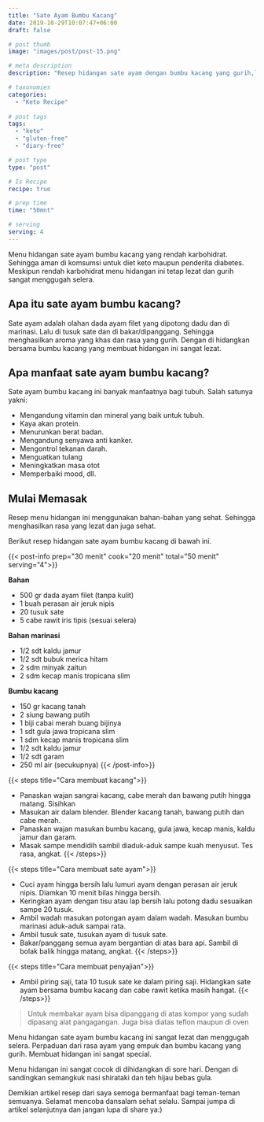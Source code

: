 ```yaml
---
title: "Sate Ayam Bumbu Kacang"
date: 2019-10-29T10:07:47+06:00
draft: false

# post thumb
image: "images/post/post-15.png"

# meta description
description: "Resep hidangan sate ayam dengan bumbu kacang yang gurih,lezat,sehat dan bergizi dan ramah untuk diet keto."

# taxonomies
categories:
  - "Keto Recipe"
  
# post tags
tags:
  - "keto"
  - "gluten-free"
  - "diary-free"

# post type
type: "post"

# Is Recipe
recipe: true

# prep time
time: "50mnt"

# serving
serving: 4
---
```


Menu hidangan sate ayam bumbu kacang yang rendah karbohidrat. Sehingga aman di komsumsi untuk diet keto maupun penderita diabetes. Meskipun rendah karbohidrat menu hidangan ini tetap lezat dan gurih sangat menggugah selera.

## Apa itu sate ayam bumbu kacang?

Sate ayam adalah olahan dada ayam filet yang dipotong dadu dan di marinasi. Lalu di tusuk sate dan di bakar/dipanggang. Sehingga menghasilkan aroma yang khas dan rasa yang gurih. Dengan di hidangkan bersama bumbu kacang yang membuat hidangan ini sangat lezat.

## Apa manfaat sate ayam bumbu kacang?

Sate ayam bumbu kacang ini banyak manfaatnya bagi tubuh. Salah satunya yakni:
- Mengandung vitamin dan mineral yang baik untuk tubuh.
- Kaya akan protein.
- Menurunkan berat badan.
- Mengandung senyawa anti kanker.
- Mengontrol tekanan darah.
- Menguatkan tulang
- Meningkatkan masa otot
- Memperbaiki mood, dll.

## Mulai Memasak

Resep menu hidangan ini menggunakan bahan-bahan yang sehat. Sehingga menghasilkan rasa yang lezat dan juga sehat. 

Berikut resep hidangan sate ayam bumbu kacang di bawah ini.

{{< post-info prep="30 menit" cook="20 menit" total="50 menit" serving="4">}}

__Bahan__

- 500 gr dada ayam filet (tanpa kulit)
- 1 buah perasan air jeruk nipis
- 20 tusuk sate
- 5 cabe rawit iris tipis (sesuai selera)

__Bahan marinasi__

- 1/2 sdt kaldu jamur
- 1/2 sdt bubuk merica hitam
- 2 sdm minyak zaitun
- 2 sdm kecap manis tropicana slim

__Bumbu kacang__

- 150 gr kacang tanah
- 2 siung bawang putih
- 1 biji cabai merah buang bijinya
- 1 sdt gula jawa tropicana slim
- 1 sdm kecap manis tropicana slim
- 1/2 sdt kaldu jamur
- 1/2 sdt garam
- 250 ml air (secukupnya)
{{< /post-info>}}

{{< steps title="Cara membuat kacang">}}
- Panaskan wajan sangrai kacang, cabe merah dan bawang putih hingga matang. Sisihkan
- Masukan air dalam blender. Blender kacang tanah, bawang putih dan cabe merah.
- Panaskan wajan masukan bumbu kacang, gula jawa, kecap manis, kaldu jamur dan garam.
- Masak sampe mendidih sambil diaduk-aduk sampe kuah menyusut. Tes rasa, angkat.
{{< /steps>}}

{{< steps title="Cara membuat sate ayam">}}
- Cuci ayam hingga bersih lalu lumuri ayam dengan perasan air jeruk nipis. Diamkan 10 menit bilas hingga bersih.
- Keringkan ayam dengan tisu atau lap bersih lalu potong dadu sesuaikan sampe 20 tusuk.
- Ambil wadah masukan potongan ayam dalam wadah. Masukan bumbu marinasi aduk-aduk sampai rata.
- Ambil tusuk sate, tusukan ayam di tusuk sate. 
- Bakar/panggang semua ayam bergantian di atas bara api. Sambil di bolak balik hingga matang, angkat.
{{< /steps>}}

{{< steps title="Cara membuat penyajian">}}
- Ambil piring saji,  tata 10 tusuk sate ke dalam piring saji. Hidangkan sate ayam bersama bumbu kacang dan cabe rawit ketika masih hangat.
{{< /steps>}}

>Untuk membakar ayam bisa dipanggang di atas kompor yang sudah dipasang alat pangagangan. Juga bisa diatas teflon maupun di oven

Menu hidangan sate ayam bumbu kacang ini sangat lezat dan menggugah selera. Perpaduan dari rasa ayam yang empuk dan bumbu kacang yang gurih.  Membuat hidangan ini sangat special.

Menu hidangan ini sangat cocok di dihidangkan di sore hari. Dengan di sandingkan semangkuk nasi shirataki dan teh hijau bebas gula.

Demikian artikel resep dari saya semoga bermanfaat bagi teman-teman semuanya. Selamat mencoba dansalam sehat selalu. Sampai jumpa di artikel selanjutnya dan jangan lupa di share ya:)